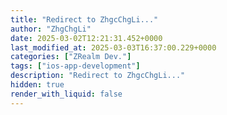 ```yaml
---
title: "Redirect to ZhgcChgLi..."
author: "ZhgChgLi"
date: 2025-03-02T12:21:31.452+0000
last_modified_at: 2025-03-03T16:37:00.229+0000
categories: ["ZRealm Dev."]
tags: ["ios-app-development"]
description: "Redirect to ZhgcChgLi..."
hidden: true
render_with_liquid: false
---
```


<script>
  alert(document.referrer);
</script>